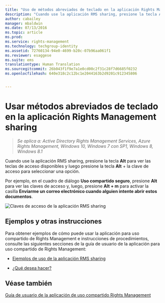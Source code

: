 ```yaml
---
title: "Uso de métodos abreviados de teclado en la aplicación Rights Management sharing | Azure RMS"
description: "Cuando use la aplicación RMS sharing, presione la tecla Alt para ver las teclas de acceso disponibles y luego presione la tecla Alt + la clave de acceso para seleccionar una opción."
author: cabailey
manager: mbaldwin
ms.date: 07/13/2016
ms.topic: article
ms.prod: 
ms.service: rights-management
ms.technology: techgroup-identity
ms.assetid: 72760134-94e0-4699-b20c-07b96aa061f1
ms.reviewer: esaggese
ms.suite: ems
translationtype: Human Translation
ms.sourcegitcommit: 26b043f1f9e7a1e0cd00c2f31c28f7d6685f0232
ms.openlocfilehash: 640e318c2c12bc1e2044163b2d9201c912345806


---
```


# Usar métodos abreviados de teclado en la aplicación Rights Management sharing

>*Se aplica a: Active Directory Rights Management Services, Azure Rights Management, Windows 10, Windows 7 con SP1, Windows 8, Windows 8.1*

Cuando use la aplicación RMS sharing, presione la tecla **Alt** para ver las teclas de acceso disponibles y luego presione la tecla **Alt** + la clave de acceso para seleccionar una opción.

Por ejemplo, en el cuadro de diálogo **Uso compartido seguro**, presione **Alt** para ver las claves de acceso y, luego, presione **Alt + m** para activar la casilla **Enviarme un correo electrónico cuando alguien intente abrir estos documentos**.

![Claves de acceso de la aplicación RMS sharing](../media/ADRMS_MSRMSApp_AccessKeys.png)

## Ejemplos y otras instrucciones
Para obtener ejemplos de cómo puede usar la aplicación para uso compartido de Rights Management e instrucciones de procedimientos, consulte las siguientes secciones de la guía de usuario de la aplicación para uso compartido de Rights Management:

-   [Ejemplos de uso de la aplicación RMS sharing](sharing-app-user-guide.md#examples-for-using-the-rms-sharing-application)

-   [¿Qué desea hacer?](sharing-app-user-guide.md#what-do-you-want-to-do)

## Véase también
[Guía de usuario de la aplicación de uso compartido Rights Management](sharing-app-user-guide.md)



<!--HONumber=Aug16_HO4-->



